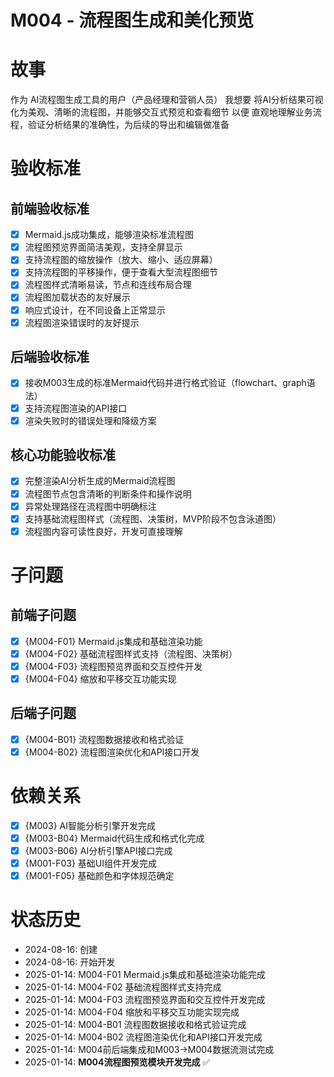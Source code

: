 # M004 - 流程图生成和美化预览

# 故事
作为 AI流程图生成工具的用户（产品经理和营销人员）
我想要 将AI分析结果可视化为美观、清晰的流程图，并能够交互式预览和查看细节
以便 直观地理解业务流程，验证分析结果的准确性，为后续的导出和编辑做准备

# 验收标准

## 前端验收标准
- [x] Mermaid.js成功集成，能够渲染标准流程图
- [x] 流程图预览界面简洁美观，支持全屏显示
- [x] 支持流程图的缩放操作（放大、缩小、适应屏幕）
- [x] 支持流程图的平移操作，便于查看大型流程图细节
- [x] 流程图样式清晰易读，节点和连线布局合理
- [x] 流程图加载状态的友好展示
- [x] 响应式设计，在不同设备上正常显示
- [x] 流程图渲染错误时的友好提示

## 后端验收标准
- [x] 接收M003生成的标准Mermaid代码并进行格式验证（flowchart、graph语法）
- [x] 支持流程图渲染的API接口
- [x] 渲染失败时的错误处理和降级方案

## 核心功能验收标准
- [x] 完整渲染AI分析生成的Mermaid流程图
- [x] 流程图节点包含清晰的判断条件和操作说明
- [x] 异常处理路径在流程图中明确标注
- [x] 支持基础流程图样式（流程图、决策树，MVP阶段不包含泳道图）
- [x] 流程图内容可读性良好，开发可直接理解

# 子问题

## 前端子问题
- [x] {M004-F01} Mermaid.js集成和基础渲染功能
- [x] {M004-F02} 基础流程图样式支持（流程图、决策树）
- [x] {M004-F03} 流程图预览界面和交互控件开发
- [x] {M004-F04} 缩放和平移交互功能实现

## 后端子问题
- [x] {M004-B01} 流程图数据接收和格式验证
- [x] {M004-B02} 流程图渲染优化和API接口开发

# 依赖关系
- [x] {M003} AI智能分析引擎开发完成
- [x] {M003-B04} Mermaid代码生成和格式化完成
- [x] {M003-B06} AI分析引擎API接口完成
- [x] {M001-F03} 基础UI组件开发完成
- [x] {M001-F05} 基础颜色和字体规范确定

# 状态历史
- 2024-08-16: 创建
- 2024-08-16: 开始开发
- 2025-01-14: M004-F01 Mermaid.js集成和基础渲染功能完成
- 2025-01-14: M004-F02 基础流程图样式支持完成
- 2025-01-14: M004-F03 流程图预览界面和交互控件开发完成
- 2025-01-14: M004-F04 缩放和平移交互功能实现完成
- 2025-01-14: M004-B01 流程图数据接收和格式验证完成
- 2025-01-14: M004-B02 流程图渲染优化和API接口开发完成
- 2025-01-14: M004前后端集成和M003→M004数据流测试完成
- 2025-01-14: **M004流程图预览模块开发完成** ✅
